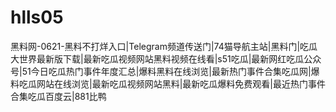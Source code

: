 # hlls05
黑料网-0621-黑料不打烊入口|Telegram频道传送门|74猫导航主站|黑料门|吃瓜大世界最新版下载|最新吃瓜视频网站黑料视频在线看|s51吃瓜|最新网红吃瓜公众号|51今日吃瓜热门事件年度汇总|爆料黑料在线浏览|最新热门事件合集吃瓜网|爆料吃瓜网站在线浏览|最新吃瓜视频网站黑料|最新吃瓜爆料免费观看|最近热门事件合集吃瓜百度云|881比鸭
